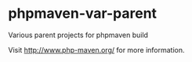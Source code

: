 phpmaven-var-parent
===================

Various parent projects for phpmaven build

Visit http://www.php-maven.org/ for more information.

